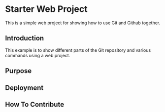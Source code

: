# Starter Web Project

This is a simple web project for showing how to use Git and Github together.

## Introduction

This example is to show different parts of the Git repository and various commands using a web project.

## Purpose

## Deployment

## How To Contribute
